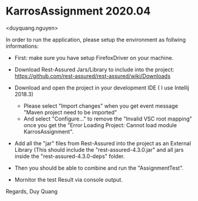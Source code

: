 # KarrosAssignment 2020.04
<duyquang.nguyen>

In order to run the application, please setup the environment as follwing informations:
- First: make sure you have setup FirefoxDriver on your machine.
- Download Rest-Assured Jars/Library to include into the project: https://github.com/rest-assured/rest-assured/wiki/Downloads
- Download and open the project in your development IDE ( I use Intellij 2018.3) 
  + Please select "Import changes" when you get event message "Maven project need to be imported"
  + And select "Configure..." to remove the "Invalid VSC root mapping" once you get the "Error Loading Project: Cannot load module KarrosAssignment".

- Add all the "jar" files from Rest-Assured into the project as an External Library (This should include the "rest-assured-4.3.0.jar" and all jars inside the "rest-assured-4.3.0-deps" folder.
- Then you should be able to combine and run the "AssignmentTest".
- Mornitor the test Result via console output.

Regards,
Duy Quang
